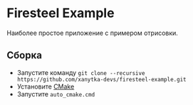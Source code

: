 # Firesteel Example
Наиболее простое приложение с примером отрисовки.

## Сборка
* Запустите команду `git clone --recursive https://github.com/xanytka-devs/firesteel-example.git`
* Установите [CMake](https://cmake.org/)
* Запустите `auto_cmake.cmd`